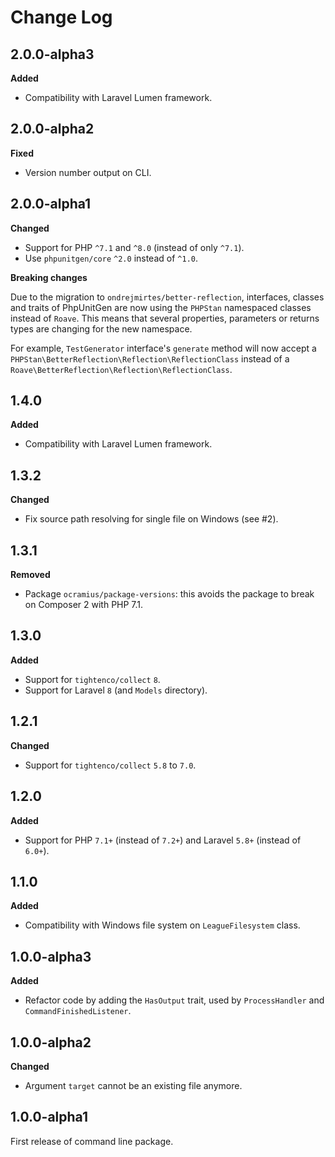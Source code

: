 # Change Log

## 2.0.0-alpha3

**Added**

- Compatibility with Laravel Lumen framework.

## 2.0.0-alpha2

**Fixed**

- Version number output on CLI.

## 2.0.0-alpha1

**Changed**

- Support for PHP `^7.1` and `^8.0` (instead of only `^7.1`).
- Use `phpunitgen/core` `^2.0` instead of `^1.0`.

**Breaking changes**

Due to the migration to `ondrejmirtes/better-reflection`, interfaces, classes and traits of PhpUnitGen are now using
the `PHPStan` namespaced classes instead of `Roave`. This means that several properties, parameters or returns types are
changing for the new namespace.

For example, `TestGenerator` interface's `generate` method will now accept a
`PHPStan\BetterReflection\Reflection\ReflectionClass` instead of a
`Roave\BetterReflection\Reflection\ReflectionClass`.

## 1.4.0

**Added**

- Compatibility with Laravel Lumen framework.

## 1.3.2

**Changed**

- Fix source path resolving for single file on Windows (see #2).

## 1.3.1

**Removed**

- Package `ocramius/package-versions`: this avoids the package to break on Composer 2 with PHP 7.1.

## 1.3.0

**Added**

- Support for `tightenco/collect` `8`.
- Support for Laravel `8` (and `Models` directory).

## 1.2.1

**Changed**

- Support for `tightenco/collect` `5.8` to `7.0`.

## 1.2.0

**Added**

- Support for PHP `7.1+` (instead of `7.2+`) and Laravel `5.8+` (instead of `6.0+`).

## 1.1.0

**Added**

- Compatibility with Windows file system on `LeagueFilesystem` class.

## 1.0.0-alpha3

**Added**

- Refactor code by adding the `HasOutput` trait, used by `ProcessHandler` and `CommandFinishedListener`.

## 1.0.0-alpha2

**Changed**

- Argument `target` cannot be an existing file anymore.

## 1.0.0-alpha1

First release of command line package.
